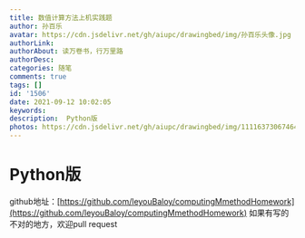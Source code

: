 ```yaml
---
title: 数值计算方法上机实践题
author: 孙百乐
avatar: https://cdn.jsdelivr.net/gh/aiupc/drawingbed/img/孙百乐头像.jpg
authorLink: 
authorAbout: 读万卷书，行万里路
authorDesc: 
categories: 随笔
comments: true
tags: []
id: '1506'
date: 2021-09-12 10:02:05
keywords:
description:  Python版
photos: https://cdn.jsdelivr.net/gh/aiupc/drawingbed/img/1111637306746494.png
---
```


# Python版

github地址：[https://github.com/leyouBaloy/computingMmethodHomework](https://github.com/leyouBaloy/computingMmethodHomework) 如果有写的不对的地方，欢迎pull request